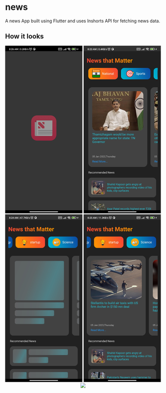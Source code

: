# news

A news App built using Flutter and uses Inshorts API for fetching news data.

## How it looks
<p align = "center">
<img width = 250 src = "./design/one.jpg">
<img width = 250 src = "./design/two.jpg">
<img width = 250 src = "./design/three.jpg">
<img width = 250 src = "./design/four.jpg">
<img width = 250 src = "./design/newscapture.gif">
</p>